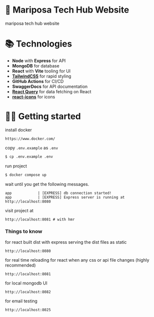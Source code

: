 # 🦋 Mariposa Tech Hub Website

mariposa tech hub website

# 📚 Technologies

- **Node** with **Express** for API
- **MongoDB** for database
- **React** with **Vite** tooling for UI
- **[TailwindCSS](https://tailwindcss.com/)** for rapid styling
- **GitHub Actions** for CI/CD
- **SwaggerDocs** for API documentation
- **[React Query](https://react-query-v3.tanstack.com/)** for data fetching on React
- **[react-icons](https://react-icons.github.io/react-icons/)** for icons

# 👨‍💻 Getting started

install docker

```
https://www.docker.com/
```

copy `.env.example` as `.env`

```bash
$ cp .env.example .env
```

run project

```bash
$ docker compose up
```

wait until you get the following messages.

```
app            | [EXPRESS] db connection started!
app            | [EXPRESS] Express server is running at http://localhost:8080
```

visit project at

```
http://localhost:8081 # with hmr
```

### Things to know
for react built dist with express serving the dist files as static

```
http://localhost:8080
```

for real time reloading for react when any css or api file changes (highly recommended)

```
http://localhost:8081
```

for local mongodb UI

```
http://localhost:8082
```

for email testing

```
http://localhost:8025
```
